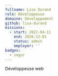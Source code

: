 ```yaml
---
fullname: Lisa Durand
role: Développeuse
domaine: Développement
github: lisa-durand
missions:
  - start: 2022-04-11
    end: 2026-12-01
    status: admin
    employer: ''
badges:
  - segur
---
```


Développeuse web
